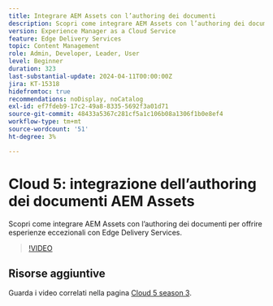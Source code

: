 ```yaml
---
title: Integrare AEM Assets con l’authoring dei documenti
description: Scopri come integrare AEM Assets con l’authoring dei documenti.
version: Experience Manager as a Cloud Service
feature: Edge Delivery Services
topic: Content Management
role: Admin, Developer, Leader, User
level: Beginner
duration: 323
last-substantial-update: 2024-04-11T00:00:00Z
jira: KT-15318
hidefromtoc: true
recommendations: noDisplay, noCatalog
exl-id: ef7fdeb9-17c2-49a8-8335-5692f3a01d71
source-git-commit: 48433a5367c281cf5a1c106b08a1306f1b0e8ef4
workflow-type: tm+mt
source-wordcount: '51'
ht-degree: 3%

---
```


# Cloud 5: integrazione dell’authoring dei documenti AEM Assets

Scopri come integrare AEM Assets con l’authoring dei documenti per offrire esperienze eccezionali con Edge Delivery Services.

>[!VIDEO](https://video.tv.adobe.com/v/3448948/?quality=12&learn=on&captions=ita)


## Risorse aggiuntive

Guarda i video correlati nella pagina [Cloud 5 season 3](../cloud5-season-3.md).
